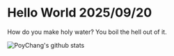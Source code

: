 # Hello World 2025/09/20

How do you make holy water? You boil the hell out of it.

![PoyChang's github stats](https://github-readme-stats.vercel.app/api?username=poychang&show_icons=true&theme=dracula)
